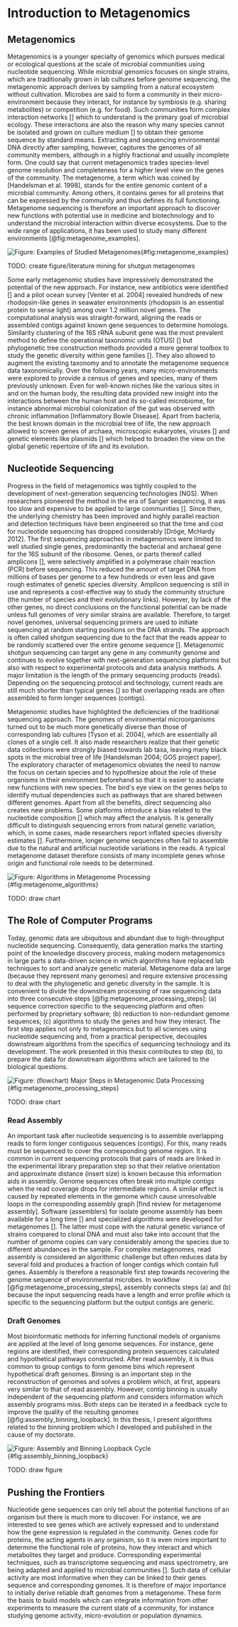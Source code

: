 # Introduction to Metagenomics

## Metagenomics

Metagenomics is a younger specialty of genomics which pursues medical or ecological questions at the scale of microbial communities using nucleotide sequencing. While microbial genomics focuses on single strains, which are traditionally grown in lab cultures before genome sequencing, the metagenomic approach derives by sampling from a natural ecosystem without cultivation. Microbes are said to form a community in their micro-environment because they interact, for instance by symbiosis (e.g. sharing metabolites) or competition (e.g. for food). Such communities form complex interaction networks [] which to understand is  the primary goal of microbial ecology. These interactions are also the reason why many species cannot be isolated and grown on culture medium [] to obtain their genome sequence by standard means. Extracting and sequencing environmental DNA directly after sampling, however, captures the genomes of all community members, although in a highly fractional and usually incomplete form. One could say that current metagenomics trades species-level genome resolution and completeness for a higher level view on the genes of the community. The metagenome, a term which was coined by [Handelsman et al. 1998], stands for the entire genomic content of a microbial community. Among others, it contains genes for all proteins that can be expressed by the community and thus defines its full functioning. Metagenome sequencing is therefore an important approach to discover new functions with potential use in medicine and biotechnology and to understand the microbial interaction within diverse ecosystems. Due to the wide range of applications, it has been used to study many different environments [@fig:metagenome_examples].

![Figure: Examples of Studied Metagenomes](figure/placeholder.png){#fig:metagenome_examples}

TODO: create figure/literature mining for shutgun metagenomes

Some early metagenomic studies have impressively demonstrated the potential of the new approach. For instance, new antibiotics were identified [] and a pilot ocean survey [Venter et al. 2004] revealed hundreds of new rhodopsin-like genes in seawater environments (rhodopsin is an essential protein to sense light) among over 1.2 million novel genes. The computational analysis was straight-forward, aligning the reads or assembled contigs against known gene sequences to determine homologs. Similarity clustering of the 16S rRNA subunit gene was the most prevalent method to define the operational taxonomic units (OTUS) [] but phylogenetic tree construction methods provided a more general toolbox to study the genetic diversity within gene families []. They also allowed to augment the existing taxonomy and to annotate the metagenome sequence data taxonomically. Over the following years, many micro-environments were explored to provide a census of genes and species, many of them previously unknown. Even for well-known niches like the various sites in and on the human body, the resulting data provided new insight into the interactions between the human host and its so-called microbiome, for instance abnormal microbial colonization of the gut was observed with chronic inflammation [Inflammatory Bowle Disease]. Apart from bacteria, the best known domain in the microbial tree of life, the new approach allowed to screen genes of archaea, microscopic eukaryotes, viruses [] and genetic elements like plasmids [] which helped to broaden the view on the global genetic repertoire of life and its evolution.

## Nucleotide Sequencing

Progress in the field of metagenomics was tightly coupled to the development of next-generation sequencing technologies (NGS). When researchers pioneered the method in the era of Sanger sequencing, it was too slow and expensive to be applied to large communities []. Since then, the underlying chemistry has been improved and highly parallel reaction and detection techniques have been engineered so that the time and cost for nucleotide sequencing has dropped considerably [Dröge, McHardy 2012]. The first sequencing approaches in metagenomics were limited to well studied single genes, predominantly the bacterial and archaeal gene for the 16S subunit of the ribosome. Genes, or parts thereof called amplicons [], were selectively amplified in a polymerase chain reaction (PCR) before sequencing. This reduced the amount of target DNA from millions of bases per genome to a few hundreds or even less and gave rough estimates of genetic species diversity. Amplicon sequencing is still in use and represents a cost-effective way to study the community structure (the number of species and their evolutionary links). However, by lack of the other genes, no direct conclusions on the functional potential can be made unless full genomes of very similar strains are available. Therefore, to target novel genomes, universal sequencing primers are used to initiate sequencing at random starting positions on the DNA strands. The approach is often called shotgun sequencing due to the fact that the reads appear to be randomly scattered over the entire genome sequence []. Metagenomic shotgun sequencing can target any gene in any community genome and continues to evolve together with next-generation sequencing platforms but also with respect to experimental protocols and data analysis methods. A major limitation is the length of the primary sequencing products (reads). Depending on the sequencing protocol and technology, current reads are still much shorter than typical genes [] so that overlapping reads are often assembled to form longer sequences (contigs).

Metagenomic studies have highlighted the deficiencies of the traditional sequencing approach. The genomes of environmental microorganisms turned out to be much more genetically diverse than those of corresponding lab cultures [Tyson et al. 2004], which are essentially all clones of a single cell. It also made researchers realize that their genetic data collections were strongly biased towards lab taxa, leaving many black spots in the microbial tree of life [Handelsman 2004; GOS project paper]. The exploratory character of metagenomics obviates the need to narrow the focus on certain species and to hypothesize about the role of these organisms in their environment beforehand so that it is easier to associate new functions with new species. The bird's eye view on the genes helps to identify mutual dependencies such as pathways that are shared between  different genomes. Apart from all the benefits, direct sequencing also creates new problems. Some platforms introduce a bias related to the nucleotide composition [] which may affect the analysis. It is generally difficult to distinguish sequencing errors from natural genetic variation, which, in some cases, made researchers report inflated species diversity estimates []. Furthermore, longer genome sequences often fail to assemble due to the natural and artificial nucleotide variations in the reads. A typical metagenome dataset therefore consists of many incomplete genes whose origin and functional role needs to be determined.

![Figure: Algorithms in Metagenome Processing](figure/placeholder.png){#fig:metagenome_algorithms}

TODO: draw chart

## The Role of Computer Programs

Today, genomic data are ubiquitous and abundant due to high-throughput nucleotide sequencing. Consequently, data generation marks the starting point of the knowledge discovery process, making modern metagenomics in large parts a data-driven science in which algorithms have replaced lab techniques to sort and analyze genetic material. Metagenome data are large (because they represent many genomes) and require extensive processing to deal with the phylogenetic and genetic diversity in the sample. It is convenient to divide the downstream processing of raw sequencing data into three consecutive steps [@fig:metagenome_processing_steps]: (a) sequence correction specific to the sequencing platform and often performed by proprietary software; (b) reduction to non-redundant genome sequences; (c) algorithms to study the genes and how they interact. The first step applies not only to metagenomics but to all sciences using nucleotide sequencing and, from a practical perspective, decouples downstream algorithms from the specifics of sequencing technology and its development. The work presented in this thesis contributes to step (b), to prepare the data for downstream algorithms which are tailored to the biological questions.

![Figure: (flowchart) Major Steps in Metagenomic Data Processing](figure/placeholder.png){#fig:metagenome_processing_steps}

TODO: draw chart

### Read Assembly

An important task after nucleotide sequencing is to assemble overlapping reads to form longer contiguous sequences (contigs). For this, many reads must be sequenced to cover the corresponding genome region. It is common in current sequencing protocols that pairs of reads are linked in the experimental library preparation step so that their relative orientation and approximate distance (insert size) is known because this information aids in assembly. Genome sequences often break into multiple contigs when the read coverage drops for intermediate regions. A similar effect is caused by repeated elements in the genome which cause unresolvable loops in the corresponding assembly graph [find review for metagenome assembly]. Software (assemblers) for isolate genome assembly has been available for a long time [] and specialized algorithms were developed for metagenomes []. The latter must cope with the natural genetic variance of strains compared to clonal DNA and must also take into account that the number of genome copies can vary considerably among the species due to different abundances in the sample. For complex metagenomes, read assembly is considered an algorithmic challenge but often reduces data by several fold and produces a fraction of longer contigs which contain full genes. Assembly is therefore a reasonable first step towards recovering the genome sequence of environmental microbes. In workflow [@fig:metagenome_processing_steps], assembly connects steps (a) and (b) because the input sequencing reads have a length and error profile which is specific to the sequencing platform but the output contigs are generic.

### Draft Genomes

Most bioinformatic methods for inferring functional models of organisms are applied at the level of long genome sequences. For instance, gene regions are identified, their corresponding protein sequences calculated and hypothetical pathways constructed. After read assembly, it is thus common to group contigs to form genome bins which represent hypothetical draft genomes. Binning is an important step in the reconstruction of genomes and solves a problem which, at first, appears very similar to that of read assembly. However, contig binning is usually independent of the sequencing platform and considers information which assembly programs miss. Both steps can be iterated in a feedback cycle to improve the quality of the resulting genomes [@fig:assembly_binning_loopback]. In this thesis, I present algorithms related to the binning problem which I developed and published in the cause of my doctorate.

![Figure: Assembly and Binning Loopback Cycle](figure/placeholder.png){#fig:assembly_binning_loopback}

TODO: draw figure

## Pushing the Frontiers

Nucleotide gene sequences can only tell about the potential functions of an organism but there is much more to discover. For instance, we are interested to see genes which are actively expressed and to understand how the gene expression is regulated in the community. Genes code for proteins, the acting agents in any organism, so it is even more important to determine the functional role of proteins, how they interact and which metabolites they target and produce. Corresponding experimental techniques, such as transcriptome sequencing and mass spectrometry, are being adapted and applied to microbial communities []. Such data of cellular activity are most informative when they can be linked to their genes sequence and corresponding genomes. It is therefore of major importance to initially derive reliable draft genomes from a metagenome. These form the basis to build models which can integrate information from other experiments to measure the current state of a community, for instance studying genome activity, micro-evolution or population dynamics.
